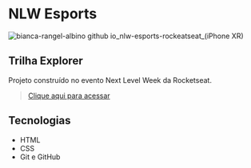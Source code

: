 # NLW Esports

![bianca-rangel-albino github io_nlw-esports-rockeatseat_(iPhone XR)](https://user-images.githubusercontent.com/65137157/190929217-a5780118-0850-41fa-8c90-a6a03721acd2.png)

## Trilha Explorer

Projeto construído no evento Next Level Week da Rocketseat.

> [Clique aqui para acessar](https://bianca-rangel-albino.github.io/nlw-esports-rockeatseat/)

## Tecnologias
* HTML 
* CSS
* Git e GitHub

